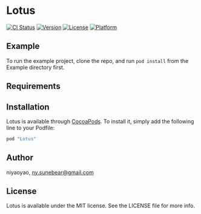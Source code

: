 # Lotus

[![CI Status](http://img.shields.io/travis/niyaoyao/Lotus.svg?style=flat)](https://travis-ci.org/niyaoyao/Lotus)
[![Version](https://img.shields.io/cocoapods/v/Lotus.svg?style=flat)](http://cocoapods.org/pods/Lotus)
[![License](https://img.shields.io/cocoapods/l/Lotus.svg?style=flat)](http://cocoapods.org/pods/Lotus)
[![Platform](https://img.shields.io/cocoapods/p/Lotus.svg?style=flat)](http://cocoapods.org/pods/Lotus)

## Example

To run the example project, clone the repo, and run `pod install` from the Example directory first.

## Requirements

## Installation

Lotus is available through [CocoaPods](http://cocoapods.org). To install
it, simply add the following line to your Podfile:

```ruby
pod "Lotus"
```

## Author

niyaoyao, ny.sunebear@gmail.com

## License

Lotus is available under the MIT license. See the LICENSE file for more info.
